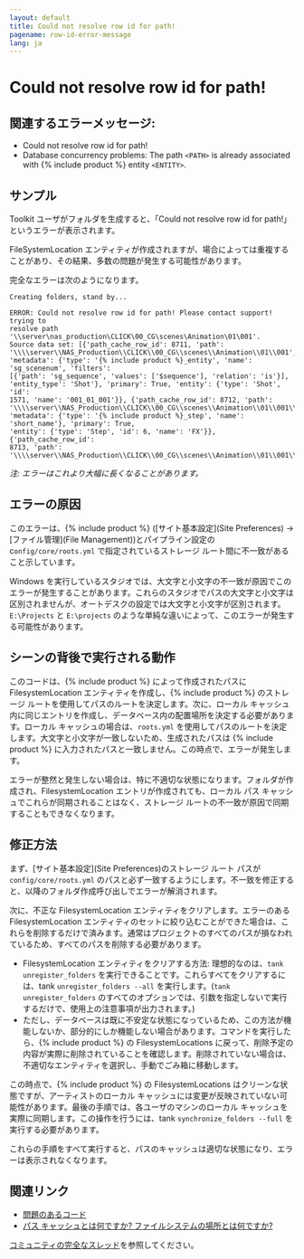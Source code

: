 ```yaml
---
layout: default
title: Could not resolve row id for path!
pagename: row-id-error-message
lang: ja
---
```


# Could not resolve row id for path!

## 関連するエラーメッセージ:

- Could not resolve row id for path!
- Database concurrency problems: The path `<PATH>` is already associated with {% include product %} entity `<ENTITY>`.

## サンプル

Toolkit ユーザがフォルダを生成すると、「Could not resolve row id for path!」というエラーが表示されます。

FileSystemLocation エンティティが作成されますが、場合によっては重複することがあり、その結果、多数の問題が発生する可能性があります。

完全なエラーは次のようになります。

```
Creating folders, stand by...

ERROR: Could not resolve row id for path! Please contact support! trying to
resolve path '\\server\nas_production\CLICK\00_CG\scenes\Animation\01\001'.
Source data set: [{'path_cache_row_id': 8711, 'path':
'\\\\server\\NAS_Production\\CLICK\\00_CG\\scenes\\Animation\\01\\001',
'metadata': {'type': '{% include product %}_entity', 'name': 'sg_scenenum', 'filters':
[{'path': 'sg_sequence', 'values': ['$sequence'], 'relation': 'is'}],
'entity_type': 'Shot'}, 'primary': True, 'entity': {'type': 'Shot', 'id':
1571, 'name': '001_01_001'}}, {'path_cache_row_id': 8712, 'path':
'\\\\server\\NAS_Production\\CLICK\\00_CG\\scenes\\Animation\\01\\001\\Fx',
'metadata': {'type': '{% include product %}_step', 'name': 'short_name'}, 'primary': True,
'entity': {'type': 'Step', 'id': 6, 'name': 'FX'}}, {'path_cache_row_id':
8713, 'path':
'\\\\server\\NAS_Production\\CLICK\\00_CG\\scenes\\Animation\\01\\001\\Comp',
```
_注: エラーはこれより大幅に長くなることがあります。_

## エラーの原因

このエラーは、{% include product %} ([サイト基本設定](Site Preferences) -> [ファイル管理](File Management))とパイプライン設定の c`onfig/core/roots.yml` で指定されているストレージ ルート間に不一致があること示しています。

Windows を実行しているスタジオでは、大文字と小文字の不一致が原因でこのエラーが発生することがあります。これらのスタジオでパスの大文字と小文字は区別されませんが、オートデスクの設定では大文字と小文字が区別されます。`E:\Projects` と `E:\projects` のような単純な違いによって、このエラーが発生する可能性があります。

## シーンの背後で実行される動作

このコードは、{% include product %} によって作成されたパスに FilesystemLocation エンティティを作成し、{% include product %} のストレージ ルートを使用してパスのルートを決定します。次に、ローカル キャッシュ内に同じエントリを作成し、データベース内の配置場所を決定する必要があります。ローカル キャッシュの場合は、`roots.yml` を使用してパスのルートを決定します。大文字と小文字が一致しないため、生成されたパスは {% include product %} に入力されたパスと一致しません。この時点で、エラーが発生します。

エラーが整然と発生しない場合は、特に不適切な状態になります。フォルダが作成され、FilesystemLocation エントリが作成されても、ローカル パス キャッシュでこれらが同期されることはなく、ストレージ ルートの不一致が原因で同期することもできなくなります。

## 修正方法

まず、[サイト基本設定](Site Preferences)のストレージ ルート パスが `config/core/roots.yml` のパスと必ず一致するようにします。不一致を修正すると、以降のフォルダ作成呼び出しでエラーが解消されます。

次に、不正な FilesystemLocation エンティティをクリアします。エラーのある FilesystemLocation エンティティのセットに絞り込むことができた場合は、これらを削除するだけで済みます。通常はプロジェクトのすべてのパスが損なわれているため、すべてのパスを削除する必要があります。

- FilesystemLocation エンティティをクリアする方法: 理想的なのは、`tank unregister_folders` を実行できることです。これらすべてをクリアするには、tank `unregister_folders --all` を実行します。(`tank unregister_folders` のすべてのオプションでは、引数を指定しないで実行するだけで、使用上の注意事項が出力されます。)
- ただし、データベースは既に不安定な状態になっているため、この方法が機能しないか、部分的にしか機能しない場合があります。コマンドを実行したら、{% include product %} の FilesystemLocations に戻って、削除予定の内容が実際に削除されていることを確認します。削除されていない場合は、不適切なエンティティを選択し、手動でごみ箱に移動します。

この時点で、{% include product %} の FilesystemLocations はクリーンな状態ですが、アーティストのローカル キャッシュには変更が反映されていない可能性があります。最後の手順では、各ユーザのマシンのローカル キャッシュを実際に同期します。この操作を行うには、tank `synchronize_folders --full` を実行する必要があります。

これらの手順をすべて実行すると、パスのキャッシュは適切な状態になり、エラーは表示されなくなります。

## 関連リンク

- [問題のあるコード](https://github.com/shotgunsoftware/tk-core/blob/01bb9547cec19cc2a959858b09a8b349a388b56f/python/tank/path_cache.py#L491-L498)
- [パス キャッシュとは何ですか? ファイルシステムの場所とは何ですか?](https://developer.shotgridsoftware.com/ja/cbbf99a4/)

[コミュニティの完全なスレッド](https://community.shotgridsoftware.com/t/how-to-troubleshoot-folder-creation-errors/3578)を参照してください。

